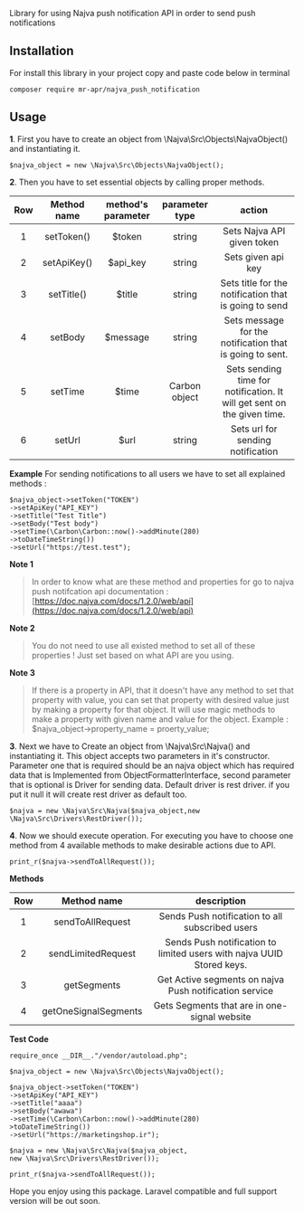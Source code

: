 ﻿Library for using Najva push notification API in order to send push notifications

## Installation
For install this library in your project copy and paste code below in terminal 

    composer require mr-apr/najva_push_notification
## Usage
**1**. First you have to create an object from \Najva\Src\Objects\NajvaObject() and instantiating it.

    $najva_object = new \Najva\Src\Objects\NajvaObject();

**2**. Then you have to set essential objects by calling proper methods.

|Row|Method name|method's parameter|parameter type|action| 
|:--:|:--:|:--:|:--:|:--:|
| 1 | setToken() | $token | string | Sets Najva API given token 
| 2 | setApiKey() | $api_key | string | Sets given api key
| 3 | setTitle() | $title | string | Sets title for the notification that is going to send | 
| 4 | setBody | $message | string | Sets message for the notification that is going to sent.
| 5 | setTime | $time | Carbon object | Sets sending time for notification. It will get sent on the given time.
| 6 | setUrl | $url | string | Sets url for sending notification

**Example**
For sending notifications to all users we have to set all explained methods :

    $najva_object->setToken("TOKEN")
    ->setApiKey("API_KEY")
    ->setTitle("Test Title")
    ->setBody("Test body")
    ->setTime(\Carbon\Carbon::now()->addMinute(280)
    ->toDateTimeString())
    ->setUrl("https://test.test");

**Note 1**
> In order to know what are these method and properties for go to najva push notifcation api documentation : [https://doc.najva.com/docs/1.2.0/web/api](https://doc.najva.com/docs/1.2.0/web/api)

**Note 2**

> You do not need to use all existed method to set all of these properties !
> Just set based on what API are you using. 

**Note 3**

> If there is  a property in API, that it doesn't have any method to set that property with value, you can set that property with desired value just by making a property for that object. It will use magic methods to make a property with given name and value for the object.
> Example : 
> $najva_object->property_name = proerty_value;

**3**. Next we have to Create an object from \Najva\Src\Najva() and instantiating it.
This object accepts two parameters in it's constructor. Parameter one that is required should be an najva object which has required data that is Implemented from ObjectFormatterInterface, second parameter that is optional is Driver for sending data. Default  driver is rest driver. if you put it null it will create rest driver as default too.

    $najva = new \Najva\Src\Najva($najva_object,new \Najva\Src\Drivers\RestDriver());

**4**. Now we should execute operation. For executing you have to choose one method from 4 available methods to make desirable actions due to API.

    print_r($najva->sendToAllRequest());

 **Methods**


 | Row | Method name | description | 
 | :--: | :--: | :--: |
 | 1 | sendToAllRequest | Sends Push notification to all subscribed users |
 | 2 | sendLimitedRequest | Sends Push notification to limited users with najva UUID Stored keys.
 | 3 | getSegments | Get Active segments on najva Push notification service
 | 4 | getOneSignalSegments | Gets Segments that are in one-signal website

**Test Code**

    require_once __DIR__."/vendor/autoload.php";
    
    $najva_object = new \Najva\Src\Objects\NajvaObject();
    
    $najva_object->setToken("TOKEN")  
    ->setApiKey("API_KEY")  
    ->setTitle("aaaa")  
    ->setBody("awawa")  
    ->setTime(\Carbon\Carbon::now()->addMinute(280)
    >toDateTimeString())  
    ->setUrl("https://marketingshop.ir");  
    
    $najva = new \Najva\Src\Najva($najva_object,
    new \Najva\Src\Drivers\RestDriver());
    
    print_r($najva->sendToAllRequest());

Hope you enjoy using this package. 
Laravel compatible and full support version will be out soon.